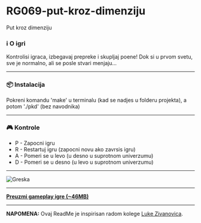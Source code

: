 # RG069-put-kroz-dimenziju
Put kroz dimenziju

###  :information_source: O igri
Kontrolisi igraca, izbegavaj prepreke i skupljaj poene! Dok si u prvom svetu, sve je normalno, ali se posle stvari menjaju... 

***
### :package: Instalacija
Pokreni komandu 'make' u terminalu (kad se nadjes u folderu projekta), a potom './pkd' (bez navodnika)

***
### :video_game: Kontrole
* P - Zapocni igru
* R - Restartuj igru (zapocni novu ako zavrsis igru)
* A - Pomeri se u levo (u desno u suprotnom univerzumu)
* D - Pomeri se u desno (u levo u suprotnom univerzumu)

***
![Greska](https://raw.githubusercontent.com/MATF-RG17/RG069-put-kroz-dimenziju/master/videos/g2.gif)
***
[**Preuzmi gameplay igre (~46MB)**](https://github.com/MATF-RG17/RG069-put-kroz-dimenziju/blob/master/vids/gameplay.mp4)
***
**NAPOMENA:** Ovaj ReadMe je inspirisan radom kolege [Luke Zivanovica](https://github.com/Hrimthusar/RG16-029-glide-through-sky).
